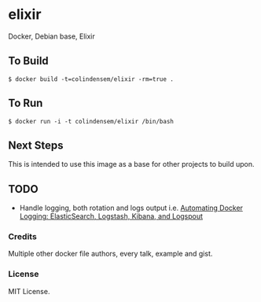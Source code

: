 # elixir
Docker, Debian base, Elixir


## To Build

```
$ docker build -t=colindensem/elixir -rm=true .
```

## To Run

```
$ docker run -i -t colindensem/elixir /bin/bash
```


## Next Steps
This is intended to use this image as a base for other projects to build upon.


## TODO

  * Handle logging, both rotation and logs output i.e.  [Automating Docker Logging: ElasticSearch, Logstash, Kibana, and Logspout](http://nathanleclaire.com/blog/2015/04/27/automating-docker-logging-elasticsearch-logstash-kibana-and-logspout/)

### Credits
Multiple other docker file authors, every talk, example and gist.

### License
MIT License.
